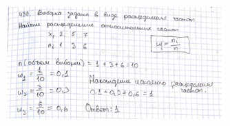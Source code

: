 
![439](https://github.com/majakovsky/FA/blob/main/2nd_course/Mathematical_Statistics/Exams/ms_gmurman/sampling_method/images/439.png)
